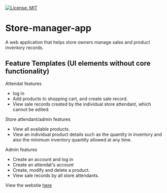 [![License: MIT](https://img.shields.io/badge/License-MIT-yellow.svg)](https://opensource.org/licenses/MIT)

# Store-manager-app
A web application that helps store owners manage sales and product inventory records.

## Feature Templates (UI elements without core functionality)

Attendat features 
* log in
* Add products to shopping cart, and create sale record.
* View sale records created by the individual store attendant, which cannot be edited.

Store attendant/admin features 
* View all available products.
* View an individual product details such as the quantity in inventory and also the minimum inventory quantity allowed at any time.

Admin features 
* Create an account and log in
* Create an attendat's account
* Create, modify and delete a product.
* View sale records by all store attendants.

View the webstie [here](https://simonawiti.github.io/Store-manager-app/)




